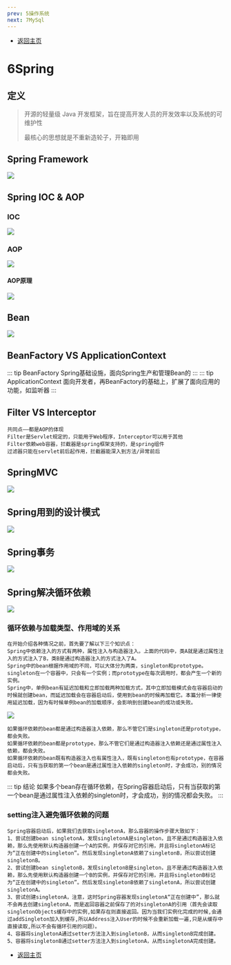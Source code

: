 ```yaml
---
prev: 5操作系统
next: 7MySql
---
```

* [返回主页](../home.md)
# 6Spring
## 定义
> 开源的轻量级 Java 开发框架，旨在提高开发人员的开发效率以及系统的可维护性
> 
> 最核心的思想就是不重新造轮子，开箱即用

## Spring Framework
![](../../picture/1/6springframework.png)

## Spring IOC & AOP
### IOC
![](../../picture/1/6IOC.png)

### AOP
![](../../picture/1/6AOP.png)
#### AOP原理
![](../../picture/1/6AOP2.png)

## Bean
![](../../picture/1/6Springbean.png)

## BeanFactory VS ApplicationContext
::: tip BeanFactory
Spring基础设施，面向Spring生产和管理Bean的
:::
::: tip ApplicationContext
面向开发者，再BeanFactory的基础上，扩展了面向应用的功能，如监听器
:::

## Filter VS  Interceptor
```text
共同点——都是AOP的体现
Filter是Servlet规定的，只能用于Web程序，Interceptor可以用于其他
Filter依赖web容器，拦截器是spring框架支持的，是spring组件
过滤器只能在servlet前后起作用，拦截器能深入到方法/异常前后
```

## SpringMVC
![](../../picture/1/6SpringMVC.png)

## Spring用到的设计模式
![](../../picture/1/6Spring用到的设计模式.png)

## Spring事务
![](../../picture/1/6Spring事务.png)

## Spring解决循环依赖
![](../../picture/1/6Spring解决循环依赖.png)

### 循环依赖与加载类型、作用域的关系
```text
在开始介绍各种情况之前，首先要了解以下三个知识点：
Spring中依赖注入的方式有两种，属性注入与构造器注入。上面的代码中，类A就是通过属性注入的方式注入了B，类B是通过构造器注入的方式注入了A。
Spring中的bean根据作用域的不同，可以大体分为两类，singleton和prototype。singleton在一个容器中，只会有一个实例；而prototype在每次调用时，都会产生一个新的实例。
Spring中，单例bean有延迟加载和立即加载两种加载方式，其中立即加载模式会在容器启动的时候就创建bean，而延迟加载会在容器启动后，使用到bean的时候再加载它。本篇分析一律使用延迟加载，因为有时候单例bean的加载顺序，会影响到创建bean的成功或失败。
```
![](../../picture/1/6spring循环依赖demo.png)
```text
如果循环依赖的bean都是通过构造器注入依赖，那么不管它们是singleton还是prototype，都会失败。
如果循环依赖的bean都是prototype，那么不管它们是通过构造器注入依赖还是通过属性注入依赖，都会失败。
如果循环依赖的bean既有构造器注入也有属性注入，既有singleton也有prototype，在容器启动后，只有当获取的第一个bean是通过属性注入依赖的singleton时，才会成功，别的情况都会失败。
```
::: tip 结论
如果多个bean存在循环依赖，在Spring容器启动后，只有当获取的第一个bean是通过属性注入依赖的singleton时，才会成功，别的情况都会失败。
:::

### setting注入避免循环依赖的问题
```text
Spring容器启动后，如果我们去获取singletonA，那么容器的操作步骤大致如下：
1、尝试创建bean singletonA，发现singletonA是singleton，且不是通过构造器注入依赖，那么先使用默认构造器创建一个A的实例，并保存对它的引用，并且将singletonA标记为“正在创建中的singleton”。然后发现singletonA依赖了singletonB，所以尝试创建singletonB。
2、尝试创建bean singletonB，发现singletonB是singleton，且不是通过构造器注入依赖，那么先使用默认构造器创建一个B的实例，并保存对它的引用，并且将singletonB标记为“正在创建中的singleton”。然后发现singletonB依赖了singletonA，所以尝试创建singletonA。
3、尝试创建singletonA，注意，这时Spring容器发现singletonA“正在创建中”，那么就不会再去创建singletonA，而是返回容器之前保存了的对singletonA的引用（首先会读取singletonObjects缓存中的实例,如果存在则直接返回。因为当我们实例化完成的时候,会通过addSingleton加入到缓存,所以Address注入User的时候不会重新加载一遍,只是从缓存中直接读取,所以不会有循环引用的问题）。
4、容器将singletonA通过setter方法注入到singletonB，从而singletonB完成创建。
5、容器将singletonB通过setter方法注入到singletonA，从而singletonA完成创建。
```
* [返回主页](../home.md)